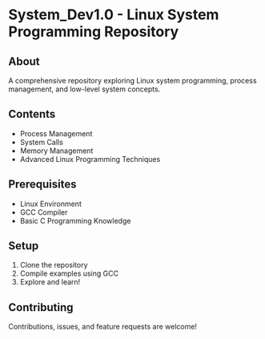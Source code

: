 # System_Dev1.0 - Linux System Programming Repository

## About
A comprehensive repository exploring Linux system programming, process management, and low-level system concepts.

## Contents
- Process Management
- System Calls
- Memory Management
- Advanced Linux Programming Techniques

## Prerequisites
- Linux Environment
- GCC Compiler
- Basic C Programming Knowledge

## Setup
1. Clone the repository
2. Compile examples using GCC
3. Explore and learn!

## Contributing
Contributions, issues, and feature requests are welcome!
